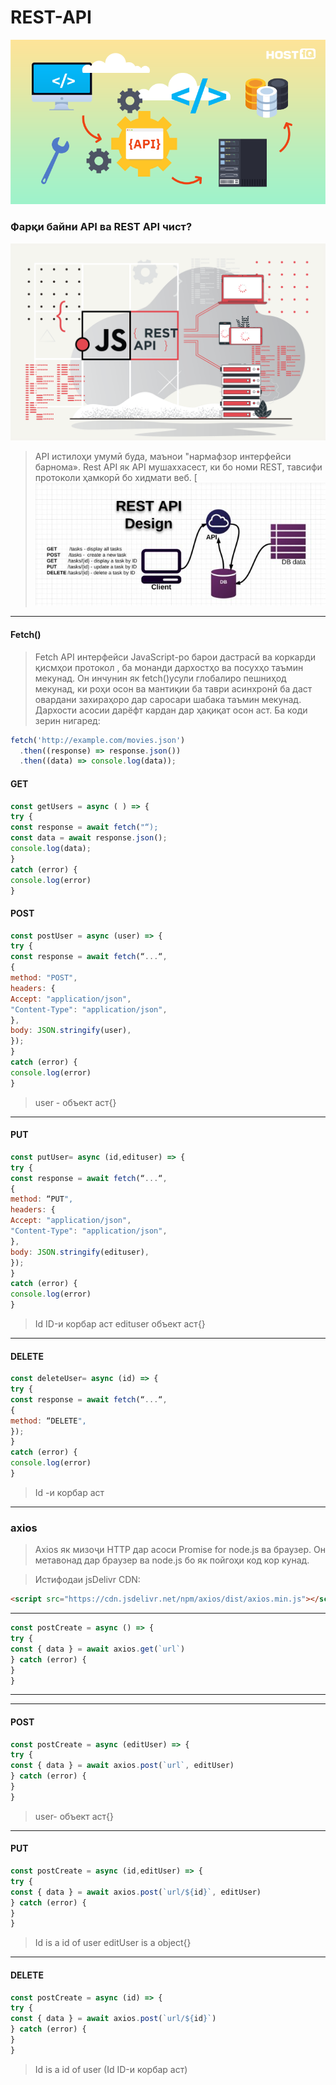 # REST-API

![N|Solid](./imgs/what-is-api.webp)

### Фарқи байни API ва REST API чист?

![N|Solid](./imgs/js-API2.png)

> API истилоҳи умумӣ буда, маънои "нармафзор
> интерфейси барнома».
> Rest API як API мушаххасест, ки бо номи REST,
> тавсифи протоколи ҳамкорӣ бо хидмати веб.
> [![N|Solid](./imgs/Rest_api_2.jpg)

---



#### Fetch()

> Fetch API интерфейси JavaScript-ро барои дастрасӣ ва коркарди қисмҳои протокол , ба монанди дархостҳо ва посухҳо таъмин мекунад. Он инчунин як fetch()усули глобалиро пешниҳод мекунад, ки роҳи осон ва мантиқии ба таври асинхронӣ ба даст овардани захираҳоро дар саросари шабака таъмин мекунад.
> Дархости асосии дарёфт кардан дар ҳақиқат осон аст. Ба коди зерин нигаред:

```js
fetch('http://example.com/movies.json')
  .then((response) => response.json())
  .then((data) => console.log(data));
```

#### GET

```js
const getUsers = async ( ) => {
try {
const response = await fetch("“);
const data = await response.json();
console.log(data);
}
catch (error) {
console.log(error)
}
```

#### POST

```js
const postUser = async (user) => {
try {
const response = await fetch(“...“,
{
method: "POST",
headers: {
Accept: "application/json",
"Content-Type": "application/json",
},
body: JSON.stringify(user),
});
}
catch (error) {
console.log(error)
}

```

> user - объект аст{}

---



#### PUT

```js
const putUser= async (id,edituser) => {
try {
const response = await fetch(“...“,
{
method: “PUT",
headers: {
Accept: "application/json",
"Content-Type": "application/json",
},
body: JSON.stringify(edituser),
});
}
catch (error) {
console.log(error)
}
```

> Id ID-и корбар аст
> edituser объект аст{}

---


#### DELETE

```js
const deleteUser= async (id) => {
try {
const response = await fetch(“...“,
{
method: “DELETE",
});
}
catch (error) {
console.log(error)
}

```

> Id -и корбар аст

---


### axios

> Axios як мизоҷи HTTP дар асоси Promise for node.js ва
> браузер. Он метавонад дар браузер ва node.js бо як пойгоҳи код кор кунад.

> Истифодаи jsDelivr CDN:

```html
<script src="https://cdn.jsdelivr.net/npm/axios/dist/axios.min.js"></script>
```

---

```js
const postCreate = async () => {
try {
const { data } = await axios.get(`url`)
} catch (error) {
}
}
```

---

---

#### POST

```js
const postCreate = async (editUser) => {
try {
const { data } = await axios.post(`url`, editUser)
} catch (error) {
}
}
```

> user- объект аст{}

---


#### PUT

```js
const postCreate = async (id,editUser) => {
try {
const { data } = await axios.post(`url/${id}`, editUser)
} catch (error) {
}
}
```

> Id is a id of user
> editUser is a object{}

---

#### DELETE

```js
const postCreate = async (id) => {
try {
const { data } = await axios.post(`url/${id}`)
} catch (error) {
}
}
```

> Id is a id of user (Id ID-и корбар аст)
